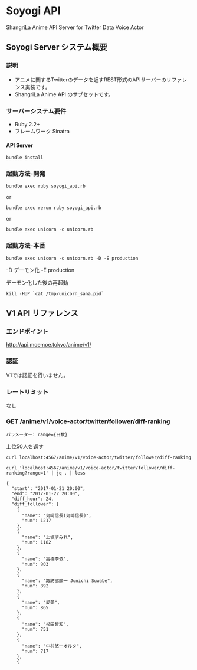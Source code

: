 # Soyogi API
ShangriLa Anime API Server for Twitter Data Voice Actor

## Soyogi Server システム概要

### 説明

* アニメに関するTwitterのデータを返すREST形式のAPIサーバーのリファレンス実装です。
* ShangriLa Anime API のサブセットです。

### サーバーシステム要件

* Ruby 2.2+
* フレームワーク Sinatra

#### API Server

```
bundle install
```

### 起動方法-開発

```
bundle exec ruby soyogi_api.rb
```

or

```
bundle exec rerun ruby soyogi_api.rb
```

or


```
bundle exec unicorn -c unicorn.rb
```

### 起動方法-本番

```
bundle exec unicorn -c unicorn.rb -D -E production
```
-D デーモン化
-E production

デーモン化した後の再起動

```
kill -HUP `cat /tmp/unicorn_sana.pid`
```


## V1 API リファレンス

### エンドポイント

http://api.moemoe.tokyo/anime/v1/

### 認証

V1では認証を行いません。


### レートリミット

なし

### GET /anime/v1/voice-actor/twitter/follower/diff-ranking

```
パラメーター: range={日数}
```

上位50人を返す

```
curl localhost:4567/anime/v1/voice-actor/twitter/follower/diff-ranking

curl 'localhost:4567/anime/v1/voice-actor/twitter/follower/diff-ranking?range=1' | jq . | less
```


```
{
  "start": "2017-01-21 20:00",
  "end": "2017-01-22 20:00",
  "diff_hour": 24,
  "diff_follower": [
    {
      "name": "島﨑信長(島崎信長)",
      "num": 1217
    },
    {
      "name": "上坂すみれ",
      "num": 1182
    },
    {
      "name": "高橋李依",
      "num": 903
    },
    {
      "name": "諏訪部順一 Junichi Suwabe",
      "num": 892
    },
    {
      "name": "愛美",
      "num": 865
    },
    {
      "name": "杉田智和",
      "num": 751
    },
    {
      "name": "中村悠一オルタ",
      "num": 717
    },
    {
```    